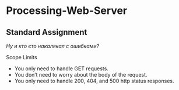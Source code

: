 # Processing-Web-Server  


## Standard Assignment  

_Ну и кто єто накалякал с ошибками?_

Scope Limits
- You only need to handle GET requests.
- You don’t need to worry about the body of the request.
- You only need to handle 200, 404, and 500 http status responses.

